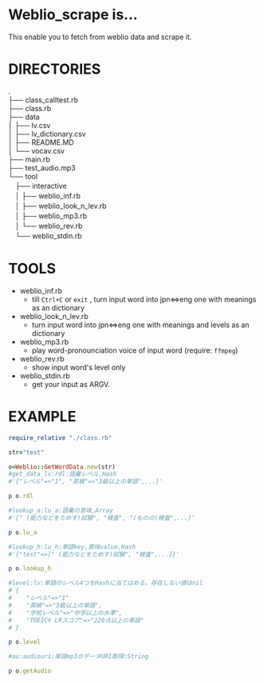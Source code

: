 # Weblio_scrape is...
This enable you to fetch from weblio data and scrape it. 

# DIRECTORIES
.  
├── class_calltest.rb  
├── class.rb  
├── data  
│   ├── lv.csv  
│   ├── lv_dictionary.csv  
│   ├── README.MD  
│   └── vocav.csv  
├── main.rb  
├── test_audio.mp3  
└── tool  
　├── interactive  
　│   ├── weblio_inf.rb  
　│   ├── weblio_look_n_lev.rb  
　│   ├── weblio_mp3.rb  
　│   └── weblio_rev.rb  
　└── weblio_stdin.rb  

# TOOLS
- weblio_inf.rb  
  - till `Ctrl+C` or `exit` , turn input word into jpn⇔eng one with meanings as an dictionary
- weblio_look_n_lev.rb  
  - turn input word into jpn⇔eng one with meanings and levels as an dictionary
- weblio_mp3.rb  
  - play word-pronounciation voice of input word (require: `ffmpeg`)
- weblio_rev.rb  
  - show input word's level only
- weblio_stdin.rb  
  - get your input as ARGV.
# EXAMPLE
```ruby
require_relative "./class.rb"

str="test"

o=Weblio::GetWordData.new(str)
#get_data_lv:rdl:語彙レベル,Hash
#'{"レベル"=>"1", "英検"=>"3級以上の単語",...}'

p o.rdl

#lookup_a:lu_a:語彙の意味,Array
#'[" (能力などをためす)試験", "検査", "(ものの)検査",...]'

p o.lu_a

#lookup_h:lu_h:単語key,意味value,Hash
#'{"test"=>[" (能力などをためす)試験", "検査",...]}'

p o.lookup_h

#level:lv:単語のレベル4つをHashに当てはめる。存在しない値はnil
# {
#    "レベル"=>"1"
#    "英検"=>"3級以上の単語", 
#    "学校レベル"=>"中学以上の水準", 
#    "TOEIC® LRスコア"=>"220点以上の単語"
# }

p o.level

#au:audiouri:単語mp3のデータURI取得:String

p o.getAudio
```
